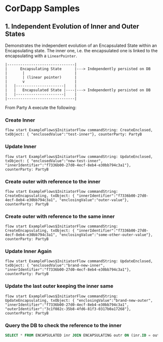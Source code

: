 # CorDapp Samples

## 1. Independent Evolution of Inner and Outer States

Demonstrates the independent evolution of an Encapsulated State within an Encapsulating state. The inner one, i.e. the encapsulated one is linked to the encapsulating with a `LinearPointer`.

```
|-------------------------------|
|      Encapsulating State      |---> Independently persisted on DB
|       |                       |
|       | (linear pointer)      |
|       v                       |
|   |----------------------|    |
|   |   Encapsulated State |----|---> Independently persisted on DB
|   |----------------------|    |
|-------------------------------|
```



From Party A execute the following:

### Create Inner

```shell
flow start ExampleFlows$InitiatorFlow commandString: CreateEnclosed, txObject: { "enclosedValue":"test-inner"}, counterParty: PartyB
```


### Update Inner

```shell
flow start ExampleFlows$InitiatorFlow commandString: UpdateEnclosed, txObject: { "enclosedValue":"new-test-inner", "innerIdentifier":"f7336b00-27d0-4ecf-8eb4-e30bb794c3a1"}, counterParty: PartyB
```


### Create outer with reference to the inner

```shell
flow start ExampleFlows$InitiatorFlow commandString: CreateEncapsulating, txObject: { "innerIdentifier":"f7336b00-27d0-4ecf-8eb4-e30bb794c3a1", "enclosingValue":"outer-value"}, counterParty: PartyB
```

### Create outer with reference to the same inner

```shell
flow start ExampleFlows$InitiatorFlow commandString: CreateEncapsulating, txObject: { "innerIdentifier":"f7336b00-27d0-4ecf-8eb4-e30bb794c3a1", "enclosingValue":"some-other-outer-value"}, counterParty: PartyB
```

### Update Inner Again

```shell
flow start ExampleFlows$InitiatorFlow commandString: UpdateEnclosed, txObject: { "enclosedValue":"brand-new-inner", "innerIdentifier":"f7336b00-27d0-4ecf-8eb4-e30bb794c3a1"}, counterParty: PartyB
```

### Update the last outer keeping the inner same

```shell
flow start ExampleFlows$InitiatorFlow commandString: UpdateEncapsulating, txObject: { "enclosingValue":"brand-new-outer", "innerIdentifier":"f7336b00-27d0-4ecf-8eb4-e30bb794c3a1", "outerIdentifier":"3c1f082c-35b8-4fd6-81f3-0317b0a17268"}, counterParty: PartyB
```

### Query the DB to check the reference to the inner
```sql
SELECT * FROM ENCAPSULATED inr JOIN ENCAPSULATING outr ON (inr.ID = outr.ENCAPSULATED_ID) WHERE inr.TRANSACTION_ID IN (SELECT TRANSACTION_ID FROM VAULT_STATES vs WHERE vs.STATE_STATUS=0) AND outr.TRANSACTION_ID IN (SELECT TRANSACTION_ID FROM VAULT_STATES vs2 WHERE vs2.STATE_STATUS=0)

```